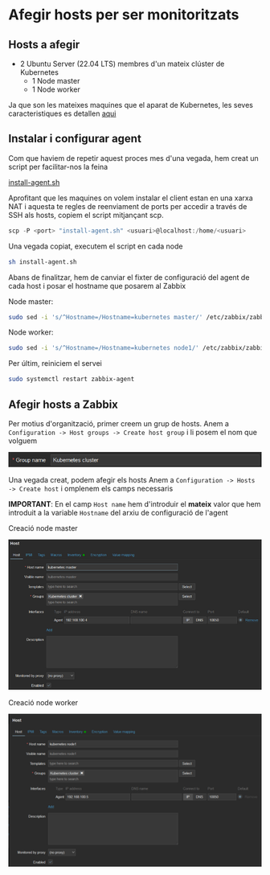 # Afegir hosts per ser monitoritzats

## Hosts a afegir
- 2 Ubuntu Server (22.04 LTS) membres d'un mateix clúster de Kubernetes
  - 1 Node master
  - 1 Node worker

Ja que son les mateixes maquines que el aparat de Kubernetes, les seves caracteristiques es detallen [aqui]()

 
## Instalar i configurar agent
Com que haviem de repetir aquest proces mes d'una vegada, hem creat un script per facilitar-nos la feina

[install-agent.sh](install-agent.sh)

Aprofitant que les maquines on volem instalar el client estan en una xarxa NAT i aquesta te regles de reenviament de ports per accedir a través de SSH als hosts, copiem el script mitjançant scp.

```powershell
scp -P <port> "install-agent.sh" <usuari>@localhost:/home/<usuari>
```

Una vegada copiat, executem el script en cada node

```bash
sh install-agent.sh
```

Abans de finalitzar, hem de canviar el fixter de configuració del agent de cada host i posar el hostname que posarem al Zabbix

Node master:
```bash
sudo sed -i 's/^Hostname=/Hostname=kubernetes master/' /etc/zabbix/zabbix_agentd.conf
```

Node worker:
```bash
sudo sed -i 's/^Hostname=/Hostname=kubernetes node1/' /etc/zabbix/zabbix_agentd.conf
```

Per últim, reiniciem el servei
```bash
sudo systemctl restart zabbix-agent
```

## Afegir hosts a Zabbix
Per motius d'organització, primer creem un grup de hosts.
Anem a ``Configuration -> Host groups -> Create host group`` i li posem el nom que volguem

![host_groups](../.Images/zabbix/group_name.png)

Una vegada creat, podem afegir els hosts
Anem a ``Configuration -> Hosts -> Create host`` i omplenem els camps necessaris

**IMPORTANT**: En el camp `Host name` hem d'introduir el **mateix** valor que hem introduit a la variable `Hostname` del arxiu de configuració de l'agent 

Creació node master

![create_master](../.Images/zabbix/create_master.png)

Creació node worker

![create_worker](../.Images/zabbix/create_worker.png)

